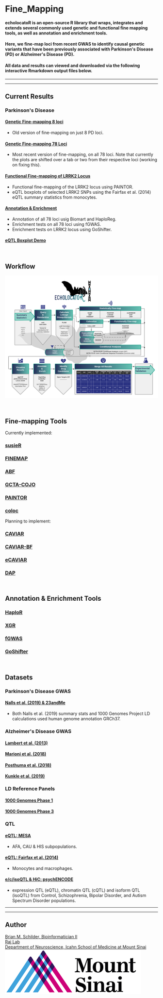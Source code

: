 # Fine_Mapping

#### echolocatoR is an open-source R library that wraps, integrates and extends several commonly used genetic and functional fine mapping tools, as well as annotation and enrichment tools. 
#### Here, we fine-map loci from recent GWAS to identify causal genetic variants that have been previously associated with Parkinson's Disease (PD) or Alzheimer's Disease (PD).  
#### All data and results can viewed and downloaded via the following interactive Rmarkdown output files below.  


<hr><hr>

## Current Results  

### Parkinson's Disease  

#### [Genetic Fine-mapping 8 loci](https://rajlabmssm.github.io/Fine_Mapping/Fine_Mapping_8.PD.loci.html)
- Old version of fine-mapping on just 8 PD loci.  
#### [Genetic Fine-mapping 78 Loci](https://rajlabmssm.github.io/Fine_Mapping/Fine_Mapping_PD.html) 
- Most recent version of fine-mapping, on all 78 loci. Note that currently the plots are shifted over a tab or two from their respective loci (working on fixing this).  
#### [Functional Fine-mapping of LRRK2 Locus](https://rajlabmssm.github.io/Fine_Mapping/Fine_Mapping.Functional.html) 
- Functional fine-mapping of the LRRK2 locus using PAINTOR.
- eQTL boxplots of selected LRRK2 SNPs using the Fairfax et al. (2014) eQTL summary statistics from monocytes.
#### [Annotation & Enrichment](https://rajlabmssm.github.io/Fine_Mapping/Fine_Mapping.Enrichment.html)  
- Annotation of all 78 loci usig Biomart and HaploReg.  
- Enrichment tests on all 78 loci using fGWAS.
- Enrichment tests on LRRK2 locus using GoShifter.  
#### [eQTL Boxplot Demo](https://rajlabmssm.github.io/Fine_Mapping/eQTL_boxplots_demo.html)
 

<br>

## Workflow  

![echoFlow](./echolocatoR/images/echolocatoR_Flowchart.png)

<br>

## Fine-mapping Tools  

Currently implemented:  
### [susieR](https://github.com/stephenslab/susieR)  
### [FINEMAP](http://www.christianbenner.com)  
### [ABF](https://cran.r-project.org/web/packages/coloc/vignettes/vignette.html)
### [GCTA-COJO](https://cnsgenomics.com/software/gcta/#COJO)
### [PAINTOR](https://github.com/gkichaev/PAINTOR_V3.0) 
### [coloc](https://cran.r-project.org/web/packages/coloc/vignettes/vignette.html)   

Planning to implement:  
### [CAVIAR](http://genetics.cs.ucla.edu/caviar/)  
### [CAVIAR-BF](https://www.ncbi.nlm.nih.gov/pubmed/25948564)  
### [eCAVIAR](http://genetics.cs.ucla.edu/caviar/)  
### [DAP](https://github.com/xqwen/dap)  

<br>

## Annotation & Enrichment Tools  

### [HaploR](https://cran.r-project.org/web/packages/haploR/vignettes/haplor-vignette.html)  
### [XGR](http://xgr.r-forge.r-project.org)  
### [fGWAS](https://github.com/joepickrell/fgwas)  
### [GoShifter](https://github.com/immunogenomics/goshifter)  

<br>


## Datasets

### Parkinson's Disease GWAS  
#### [Nalls et al. (2019) & 23andMe](https://www.biorxiv.org/content/10.1101/388165v3)  
- Both Nalls et al. (2019) summary stats and 1000 Genomes Project LD calculations used human genome annotation GRCh37.

### Alzheimer's Disease GWAS

#### [Lambert et al. (2013)](https://www.nature.com/articles/ng.2802)
#### [Marioni et al. (2018)](https://www.nature.com/articles/s41398-018-0150-6)
#### [Posthuma et al. (2018)](https://www.nature.com/articles/s41588-018-0311-9)
#### [Kunkle et al. (2019)](https://www.nature.com/articles/s41588-019-0358-2)

### LD Reference Panels  

#### [1000 Genomes Phase 1]()  
#### [1000 Genomes Phase 3]()  


### QTL

#### [eQTL: MESA](https://www.nhlbi.nih.gov/science/multi-ethnic-study-atherosclerosis-mesa)  
- AFA, CAU & HIS subpopulations.    

#### [eQTL: Fairfax et al. (2014)](https://science.sciencemag.org/content/343/6175/1246949)  
- Monocytes and macrophages.  

#### [e/c/isoQTL & HiC: psychENCODE](http://resource.psychencode.org)  
- expression QTL (eQTL), chromatin QTL (cQTL) and isoform QTL (isoQTL) from Control, Schizophrenia, Bipolar Disorder, and Autism Spectrum Disorder populations.  


<hr><hr>

## Author

<a href="https://bschilder.github.io/BMSchilder/" target="_blank">Brian M. Schilder, Bioinformatician II</a>  
<a href="https://rajlab.org" target="_blank">Raj Lab</a>  
<a href="https://icahn.mssm.edu/about/departments/neuroscience" target="_blank">Department of Neuroscience, Icahn School of Medicine at Mount Sinai</a>  
![Sinai](./web/images/sinai.png)

